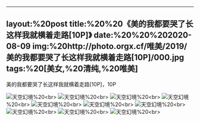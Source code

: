 ﻿---
layout:%20post
title:%20%20《美的我都要哭了长这样我就横着走路[10P]》
date:%20%20%202020-08-09
img:%20http://photo.orgx.cf/唯美/2019/美的我都要哭了长这样我就横着走路[10P]/000.jpg
tags:%20[美女,%20清纯,%20唯美]
---

美的我都要哭了长这样我就横着走路[10P]，10P



![天空幻境](http://photo.orgx.cf/唯美/2019/美的我都要哭了长这样我就横着走路[10P]/001.jpg%20''天空幻境'')%20<br>
![天空幻境](http://photo.orgx.cf/唯美/2019/美的我都要哭了长这样我就横着走路[10P]/002.jpg%20''天空幻境'')%20<br>
![天空幻境](http://photo.orgx.cf/唯美/2019/美的我都要哭了长这样我就横着走路[10P]/003.jpg%20''天空幻境'')%20<br>
![天空幻境](http://photo.orgx.cf/唯美/2019/美的我都要哭了长这样我就横着走路[10P]/004.jpg%20''天空幻境'')%20<br>
![天空幻境](http://photo.orgx.cf/唯美/2019/美的我都要哭了长这样我就横着走路[10P]/005.jpg%20''天空幻境'')%20<br>
![天空幻境](http://photo.orgx.cf/唯美/2019/美的我都要哭了长这样我就横着走路[10P]/006.jpg%20''天空幻境'')%20<br>
![天空幻境](http://photo.orgx.cf/唯美/2019/美的我都要哭了长这样我就横着走路[10P]/007.jpg%20''天空幻境'')%20<br>
![天空幻境](http://photo.orgx.cf/唯美/2019/美的我都要哭了长这样我就横着走路[10P]/008.jpg%20''天空幻境'')%20<br>
![天空幻境](http://photo.orgx.cf/唯美/2019/美的我都要哭了长这样我就横着走路[10P]/009.jpg%20''天空幻境'')%20<br>
![天空幻境](http://photo.orgx.cf/唯美/2019/美的我都要哭了长这样我就横着走路[10P]/010.jpg%20''天空幻境'')%20<br>